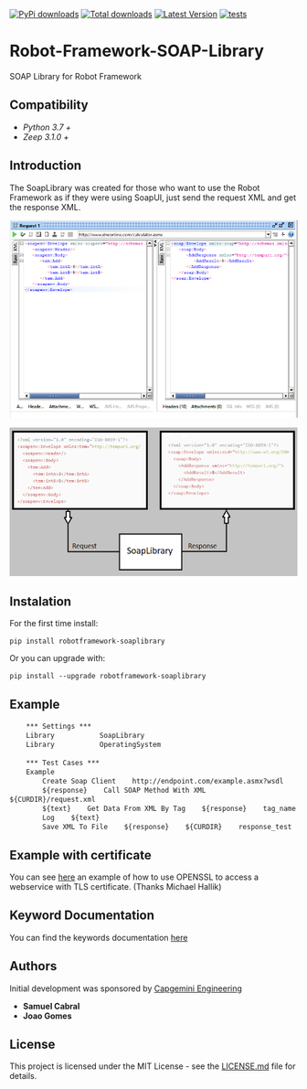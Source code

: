 [![PyPi downloads](https://img.shields.io/pypi/dm/robotframework-soaplibrary.svg)](https://pypi.org/project/robotframework-soaplibrary)
[![Total downloads](https://static.pepy.tech/personalized-badge/robotframework-soaplibrary?period=total&units=international_system&left_color=lightgrey&right_color=yellow&left_text=Total)](https://pypi.org/project/robotframework-soaplibrary)
[![Latest Version](https://img.shields.io/pypi/v/robotframework-soaplibrary.svg)](https://pypi.org/project/robotframework-soaplibrary)
[![tests](https://github.com/Altran-PT-GDC/Robot-Framework-SOAP-Library/actions/workflows/python-app.yml/badge.svg?branch=master)](https://github.com/Altran-PT-GDC/Robot-Framework-SOAP-Library/actions/workflows/python-app.yml)


# Robot-Framework-SOAP-Library
SOAP Library for Robot Framework

## Compatibility
- _Python 3.7 +_
- _Zeep 3.1.0 +_ 

## Introduction
The SoapLibrary was created for those who want to use the Robot Framework as if they were using SoapUI, just send the request XML and get the response XML.

![alt text](https://github.com/Altran-PT-GDC/Robot-Framework-SOAP-Library/blob/master/Doc/img_SoapUI.png)

![alt text](https://github.com/Altran-PT-GDC/Robot-Framework-SOAP-Library/blob/master/Doc/img2_SoapLibrary.png)

## Instalation
For the first time install:
```commandline
pip install robotframework-soaplibrary
```
Or you can upgrade with:
```commandline
pip install --upgrade robotframework-soaplibrary
```

## Example

```RobotFramework
    *** Settings ***
    Library           SoapLibrary
    Library           OperatingSystem

    *** Test Cases ***
    Example
        Create Soap Client    http://endpoint.com/example.asmx?wsdl
        ${response}    Call SOAP Method With XML    ${CURDIR}/request.xml
        ${text}    Get Data From XML By Tag    ${response}    tag_name
        Log    ${text}
        Save XML To File    ${response}    ${CURDIR}    response_test
```
        
## Example with certificate

You can see [here](https://michaelhallik.github.io/blog/2022/04/10/Using-OpenSSL-to-provide-the-RF-SoapLibrary-with-a-TLS-client-certificate) an example of how to use OPENSSL to access a webservice with TLS certificate. (Thanks Michael Hallik)

## Keyword Documentation

You can find the keywords documentation [here](https://raw.githack.com/Altran-PT-GDC/Robot-Framework-SOAP-Library/master/Doc/SoapLibrary.html)     

## Authors
Initial development was sponsored by [Capgemini Engineering](https://www.capgemini.com/about-us/who-we-are/our-brands/capgemini-engineering/)
   - **Samuel Cabral**
   - **Joao Gomes**
   
## License
This project is licensed under the MIT License - see the [LICENSE.md](https://github.com/Altran-PT-GDC/Robot-Framework-SOAP-Library/blob/master/LICENSE.md) file for details.   
